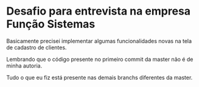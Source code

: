 # Desafio para entrevista na empresa Função Sistemas
Basicamente precisei implementar algumas funcionalidades novas na tela de cadastro de clientes.

Lembrando que o código presente no primeiro commit da master não é de minha autoria. 

Tudo o que eu fiz está presente nas demais branchs diferentes da master.

